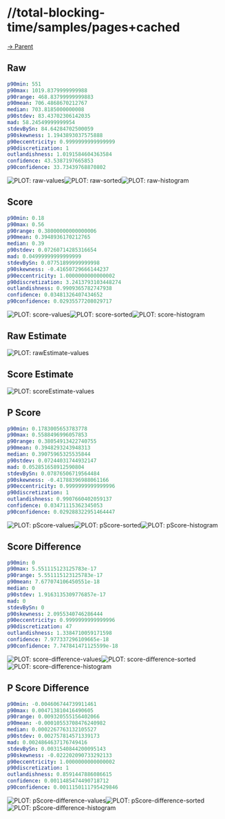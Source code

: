 
# //total-blocking-time/samples/pages+cached

[→ Parent](../..)


## Raw


```yaml
p90min: 551
p90max: 1019.8379999999988
p90range: 468.83799999999883
p90mean: 706.4868670212767
median: 703.8185000000008
p90stdev: 83.43702306142035
mad: 58.24549999999954
stdevBySn: 84.64284702500059
p90skewness: 1.1943893037575888
p90eccentricity: 0.9999999999999999
p90discretization: 1
outlandishness: 1.0191584604363584
confidence: 43.5387197665853
p90confidence: 33.73439768870802

```

![PLOT: raw-values](./raw/values.svg)![PLOT: raw-sorted](./raw/sorted.svg)![PLOT: raw-histogram](./raw/histogram.svg)
## Score


```yaml
p90min: 0.18
p90max: 0.56
p90range: 0.38000000000000006
p90mean: 0.3948936170212765
median: 0.39
p90stdev: 0.07260714285316654
mad: 0.04999999999999999
stdevBySn: 0.07751899999999998
p90skewness: -0.41650729666144237
p90eccentricity: 1.0000000000000002
p90discretization: 3.2413793103448274
outlandishness: 0.9909365782747938
confidence: 0.03481326407434652
p90confidence: 0.02935577208029717

```

![PLOT: score-values](./score/values.svg)![PLOT: score-sorted](./score/sorted.svg)![PLOT: score-histogram](./score/histogram.svg)
## Raw Estimate

![PLOT: rawEstimate-values](./rawEstimate/values.svg)
## Score Estimate

![PLOT: scoreEstimate-values](./scoreEstimate/values.svg)
## P Score


```yaml
p90min: 0.1783005653783778
p90max: 0.5588496996057853
p90range: 0.38054913422740755
p90mean: 0.3948293243948313
median: 0.39075965325535844
p90stdev: 0.07244031744932147
mad: 0.052851658912590804
stdevBySn: 0.07876506719564484
p90skewness: -0.41788396988061166
p90eccentricity: 0.9999999999999996
p90discretization: 1
outlandishness: 0.9907660402059137
confidence: 0.03471115362345053
p90confidence: 0.029288322951464447

```

![PLOT: pScore-values](./pScore/values.svg)![PLOT: pScore-sorted](./pScore/sorted.svg)![PLOT: pScore-histogram](./pScore/histogram.svg)
## Score Difference


```yaml
p90min: 0
p90max: 5.551115123125783e-17
p90range: 5.551115123125783e-17
p90mean: 7.677074106450551e-18
median: 0
p90stdev: 1.9163135309776857e-17
mad: 0
stdevBySn: 0
p90skewness: 2.0955340746286444
p90eccentricity: 0.9999999999999996
p90discretization: 47
outlandishness: 1.3384710059171598
confidence: 7.977337296109665e-18
p90confidence: 7.747841471125599e-18

```

![PLOT: score-difference-values](./score-difference/values.svg)![PLOT: score-difference-sorted](./score-difference/sorted.svg)![PLOT: score-difference-histogram](./score-difference/histogram.svg)
## P Score Difference


```yaml
p90min: -0.004606744739911461
p90max: 0.004713810416490605
p90range: 0.009320555156402066
p90mean: -0.00010553708476240982
median: 0.0002267763132105527
p90stdev: 0.002757814571339173
mad: 0.0024864637176749416
stdevBySn: 0.0031540844200095143
p90skewness: -0.022202090733292133
p90eccentricity: 1.0000000000000002
p90discretization: 1
outlandishness: 0.8591447886086615
confidence: 0.0011485474490718712
p90confidence: 0.0011150111795429846

```

![PLOT: pScore-difference-values](./pScore-difference/values.svg)![PLOT: pScore-difference-sorted](./pScore-difference/sorted.svg)![PLOT: pScore-difference-histogram](./pScore-difference/histogram.svg)